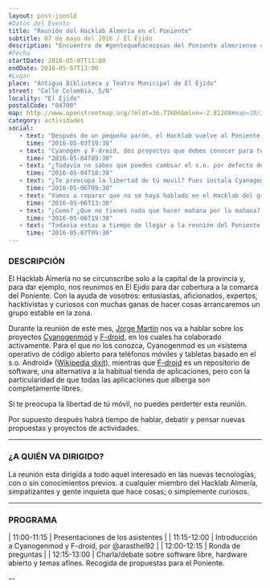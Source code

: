 ```yaml
---
layout: post-jsonld
#Datos del Evento
title: "Reunión del Hacklab Almería en el Poniente"
subtitle: 07 de mayo del 2016 / El Ejido
description: "Encuentro de #gentequehacecosas del Poniente almeriense con la idea de promocionar el Hacklab Almería en la zona"
#Fecha
startDate: 2016-05-07T11:00
endDate: 2016-05-07T13:00
#Lugar
place: "Antigua Biblioteca y Teatro Municipal de El Ejido"
street: "Calle Colombia, S/N"
locality: "El Ejido"
postalCode: "04700"
map: http://www.openstreetmap.org/?mlat=36.77606&mlon=-2.81208#map=19/36.77606/-2.81208
category: actividades
social:
   - text: "Después de un pequeño parón, el Hacklab vuelve al Poniente, reunión de mayo en El Ejido. El día 7 por la mañana."
     time: "2016-05-03T19:30"
   - text: "Cyanogen y F-droid, dos proyectos que debes conocer para tu móvil. Hacklab en el Poniente, 7 de mayo a las 11:00h."
     time: "2016-05-04T09:30"
   - text: "¿Todavía no sabes que puedes cambiar el s.o. por defecto de tu móvil? Cyanogen y F-droid el 7 de mayo en El Ejido."
     time: "2016-05-04T18:30"
   - text: "¿Te preocupa la libertad de tú movil? Pues instala Cyanogen y F-droid. Hacklab en el Poniente, 7 de mayo."
     time: "2016-05-06T09:30"
   - text: "Vamos a reparar que no se haya hablado en el Hacklab del gran proyecto que es F-droid. El Ejido, mañana a las 11:00h"
     time: "2016-05-06T13:30"
   - text: "¿Como? ¿Que no tienes nada que hacer mañana por la mañana? Vente a conocer Cyanogen y F-droid con @arasthel92. El Ejido a las 11:00h"
     time: "2016-05-06T19:30"
   - text: "Todavía estas a tiempo de llegar a la reunión del Poniente con @arasthel92. Se sirve Cyanogen y F-droid como desayuno."
     time: "2016-05-07T09:30"
---
```


### DESCRIPCIÓN

El Hacklab Almería no se circunscribe solo a la capital de la provincia y, para dar ejemplo, nos reunimos en El Ejido para dar cobertura a la comarca del Poniente. Con la ayuda de vosotros: entusiastas, aficionados, expertos, hacktivistas y curiosos con muchas ganas de hacer cosas arrancaremos un grupo estable en la zona.

Durante la reunión de este mes, [Jorge Martín](https://twitter.com/arasthel92) nos va a hablar sobre los proyectos [Cyanogenmod](http://www.cyanogenmod.org/) y [F-droid](https://f-droid.org/), en los cuales ha colaborado activamente. Para el que no los conozca, Cyanogenmod es un «sistema operativo de código abierto para teléfonos móviles y tabletas basado en el s.o. Android» ([Wikipedia dixit](https://es.wikipedia.org/wiki/CyanogenMod)), mientras que [F-droid](https://es.wikipedia.org/wiki/F-Droid) es un repositorio de software, una alternativa a la habitual tienda de aplicaciones, pero con la particularidad de que todas las aplicaciones que alberga son completamente libres.

Si te preocupa la libertad de tú móvil, no puedes perderter esta reunión.

Por supuesto después habrá tiempo de hablar, debatir y pensar nuevas propuestas y proyectos de actividades.

---

### ¿A QUIÉN VA DIRIGIDO?

La reunión esta dirigida a todo aquel interesado en las nuevas tecnologías, con o sin conocimientos previos. a cualquier miembro del Hacklab Almería, simpatizantes y gente inquieta que hace cosas; o simplemente curiosos.

---

### PROGRAMA

| 11:00-11:15   | Presentaciones de los asistentes  |
| 11:15-12:00   | Introducción a Cyanogenmod y F-droid, por @arasthel92 | 
| 12:00-12:15   | Ronda de preguntas |
| 12:15-13:00   | Charla/debate sobre software libre, hardware abierto y temas afines. Recogida de propuestas para el Poniente.

--
